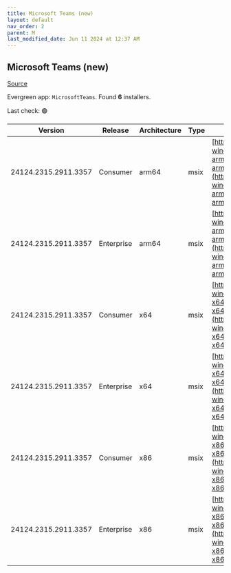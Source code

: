 ```yaml
---
title: Microsoft Teams (new)
layout: default
nav_order: 2
parent: M
last_modified_date: Jun 11 2024 at 12:37 AM
---
```


## Microsoft Teams (new)

[Source](https://www.microsoft.com/teams)

Evergreen app: `MicrosoftTeams`. Found **6** installers.

Last check: 🟢

| Version              | Release    | Architecture | Type | URI                                                                                                                                                                                                                          |
| -------------------- | ---------- | ------------ | ---- | ---------------------------------------------------------------------------------------------------------------------------------------------------------------------------------------------------------------------------- |
| 24124.2315.2911.3357 | Consumer   | arm64        | msix | [https://statics.teams.cdn.office.net/production-windows-arm64/24124.2315.2911.3357/MicrosoftTeams-arm64.msix](https://statics.teams.cdn.office.net/production-windows-arm64/24124.2315.2911.3357/MicrosoftTeams-arm64.msix) |
| 24124.2315.2911.3357 | Enterprise | arm64        | msix | [https://statics.teams.cdn.office.net/production-windows-arm64/24124.2315.2911.3357/MSTeams-arm64.msix](https://statics.teams.cdn.office.net/production-windows-arm64/24124.2315.2911.3357/MSTeams-arm64.msix)               |
| 24124.2315.2911.3357 | Consumer   | x64          | msix | [https://statics.teams.cdn.office.net/production-windows-x64/24124.2315.2911.3357/MicrosoftTeams-x64.msix](https://statics.teams.cdn.office.net/production-windows-x64/24124.2315.2911.3357/MicrosoftTeams-x64.msix)         |
| 24124.2315.2911.3357 | Enterprise | x64          | msix | [https://statics.teams.cdn.office.net/production-windows-x64/24124.2315.2911.3357/MSTeams-x64.msix](https://statics.teams.cdn.office.net/production-windows-x64/24124.2315.2911.3357/MSTeams-x64.msix)                       |
| 24124.2315.2911.3357 | Consumer   | x86          | msix | [https://statics.teams.cdn.office.net/production-windows-x86/24124.2315.2911.3357/MicrosoftTeams-x86.msix](https://statics.teams.cdn.office.net/production-windows-x86/24124.2315.2911.3357/MicrosoftTeams-x86.msix)         |
| 24124.2315.2911.3357 | Enterprise | x86          | msix | [https://statics.teams.cdn.office.net/production-windows-x86/24124.2315.2911.3357/MSTeams-x86.msix](https://statics.teams.cdn.office.net/production-windows-x86/24124.2315.2911.3357/MSTeams-x86.msix)                       |

